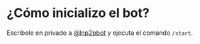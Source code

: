 # ¿Cómo inicializo el bot?

Escríbele en privado a [@lnp2pbot](https://t.me/lnp2pbot) y ejecuta el comando `/start`.
